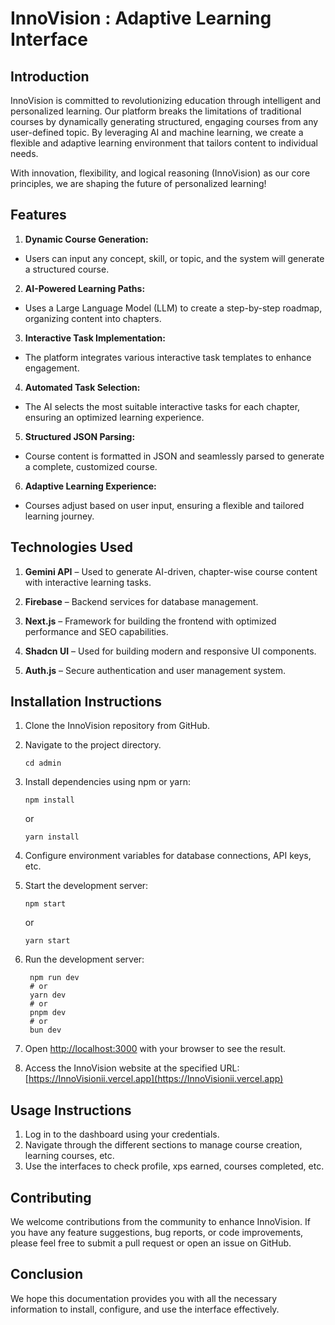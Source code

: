# InnoVision : Adaptive Learning Interface

## Introduction

InnoVision is committed to revolutionizing education through intelligent and personalized learning. Our platform breaks the limitations of traditional courses by dynamically generating structured, engaging courses from any user-defined topic. By leveraging AI and machine learning, we create a flexible and adaptive learning environment that tailors content to individual needs.

With innovation, flexibility, and logical reasoning (InnoVision) as our core principles, we are shaping the future of personalized learning!

## Features

1. **Dynamic Course Generation:**

- Users can input any concept, skill, or topic, and the system will generate a structured course.

2. **AI-Powered Learning Paths:**

- Uses a Large Language Model (LLM) to create a step-by-step roadmap, organizing content into chapters.

3. **Interactive Task Implementation:**

- The platform integrates various interactive task templates to enhance engagement.

4. **Automated Task Selection:**

- The AI selects the most suitable interactive tasks for each chapter, ensuring an optimized learning experience.

5. **Structured JSON Parsing:**

- Course content is formatted in JSON and seamlessly parsed to generate a complete, customized course.

6. **Adaptive Learning Experience:**

- Courses adjust based on user input, ensuring a flexible and tailored learning journey.

## Technologies Used

1. **Gemini API** – Used to generate AI-driven, chapter-wise course content with interactive learning tasks.

2. **Firebase** – Backend services for database management.

3. **Next.js** – Framework for building the frontend with optimized performance and SEO capabilities.

4. **Shadcn UI** – Used for building modern and responsive UI components.

5. **Auth.js** – Secure authentication and user management system.
<!-- 
## Website Photos

![image](https://github.com/user-attachments/assets/0ebba6e1-5eb7-4e40-b6ff-747607d1219c)
![image](https://github.com/user-attachments/assets/14159346-710c-4f1f-b987-3b770a490e19)
![image](https://github.com/user-attachments/assets/3158eb8a-dbda-4570-85af-61463241f403)
![image](https://github.com/user-attachments/assets/4f89132f-5a85-4628-9b76-72761dec8508)
![image](https://github.com/user-attachments/assets/f81ff3d9-44ce-4c34-b45c-e9bdb02ce588)
![image](https://github.com/user-attachments/assets/d1f5613a-b774-4882-946c-dcf62d72330f)
![image](https://github.com/user-attachments/assets/5d9671dc-61c9-402f-a053-321251d40ca2)
![image](https://github.com/user-attachments/assets/01e57531-ec23-4791-b4c8-7bd3015c95b9)
![image](https://github.com/user-attachments/assets/0f39d654-818b-44a7-b90b-813323c2c97a) -->

## Installation Instructions

1. Clone the InnoVision repository from GitHub.
2. Navigate to the project directory.
   ```
   cd admin
   ```
3. Install dependencies using npm or yarn:
   ```
   npm install
   ```
   or
   ```
   yarn install
   ```
4. Configure environment variables for database connections, API keys, etc.
5. Start the development server:
   ```
   npm start
   ```
   or
   ```
   yarn start
   ```
6. Run the development server:

   ```
    npm run dev
    # or
    yarn dev
    # or
    pnpm dev
    # or
    bun dev
   ```

7. Open [http://localhost:3000](http://localhost:3000) with your browser to see the result.
8. Access the InnoVision website at the specified URL: [https://InnoVisionii.vercel.app](https://InnoVisionii.vercel.app)

## Usage Instructions

1. Log in to the dashboard using your credentials.
2. Navigate through the different sections to manage course creation, learning courses, etc.
3. Use the interfaces to check profile, xps earned, courses completed, etc.

## Contributing

We welcome contributions from the community to enhance InnoVision. If you have any feature suggestions, bug reports, or code improvements, please feel free to submit a pull request or open an issue on GitHub.

## Conclusion

We hope this documentation provides you with all the necessary information to install, configure, and use the interface effectively.
